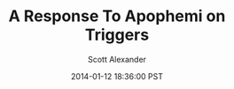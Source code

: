 ---
layout: podcast
title: "A Response To Apophemi on Triggers"
author: Scott Alexander
description: https://slatestarcodex.com/2014/01/12/a-response-to-apophemi-on-triggers/
date: 2014-01-12 18:36:00 PST
length: 9109270
duration: 2277
guid: a-response-to-apophemi-on-triggers
---